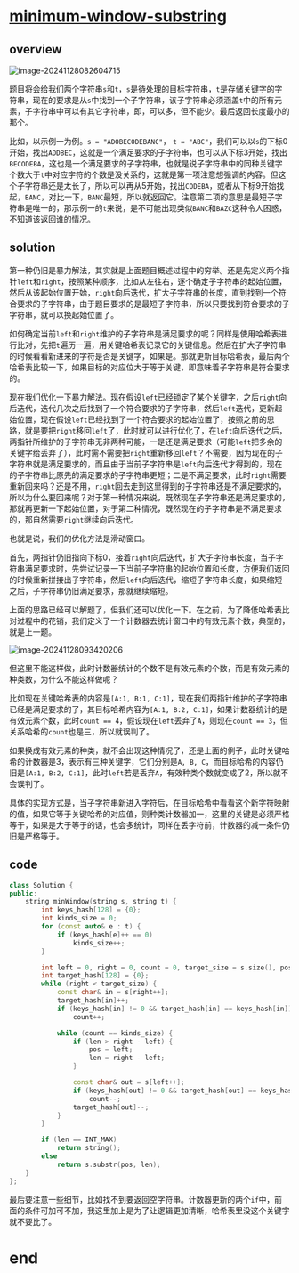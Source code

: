 # [minimum-window-substring](https://leetcode.cn/problems/minimum-window-substring)

## overview

![image-20241128082604715](https://md-wind.oss-cn-nanjing.aliyuncs.com/md/202411280826954.png)

题目将会给我们两个字符串`s`和`t`，`s`是待处理的目标字符串，`t`是存储关键字的字符串，现在的要求是从`s`中找到一个子字符串，该子字符串必须涵盖`t`中的所有元素，子字符串中可以有其它字符串，即，可以多，但不能少。最后返回长度最小的那个。

比如，以示例一为例。`s = "ADOBECODEBANC"`， `t = "ABC"`，我们可以以`s`的下标0开始，找出`ADDBEC`，这就是一个满足要求的子字符串，也可以从下标3开始，找出`BECODEBA`，这也是一个满足要求的子字符串，也就是说子字符串中的同种关键字个数大于`t`中对应字符的个数是没关系的，这就是第一项注意想强调的内容。但这个子字符串还是太长了，所以可以再从5开始，找出`CODEBA`，或者从下标9开始找起，`BANC`，对比一下，`BANC`最短，所以就返回它。注意第二项的意思是最短子字符串是唯一的，那示例一的`t`来说，是不可能出现类似`BANC`和`BAZC`这种令人困惑，不知道该返回谁的情况。

## solution

第一种仍旧是暴力解法，其实就是上面题目概述过程中的穷举。还是先定义两个指针`left`和`right`，按照某种顺序，比如从左往右，逐个确定子字符串的起始位置，然后从该起始位置开始，`right`向后迭代，扩大子字符串的长度，直到找到一个符合要求的子字符串，由于题目要求的是最短子字符串，所以只要找到符合要求的子字符串，就可以换起始位置了。

如何确定当前`left`和`right`维护的子字符串是满足要求的呢？同样是使用哈希表进行比对，先把`t`遍历一遍，用关键哈希表记录它的关键信息。然后在扩大子字符串的时候看看新进来的字符是否是关键字，如果是。那就更新目标哈希表，最后两个哈希表比较一下，如果目标的对应位大于等于关键，即意味着子字符串是符合要求的。

现在我们优化一下暴力解法。现在假设`left`已经锁定了某个关键字，之后`right`向后迭代，迭代几次之后找到了一个符合要求的子字符串，然后`left`迭代，更新起始位置，现在假设`left`已经找到了一个符合要求的起始位置了，按照之前的思路，就是要把`right`移回`left`了，此时就可以进行优化了，在`left`向后迭代之后，两指针所维护的子字符串无非两种可能，一是还是满足要求（可能`left`把多余的关键字给丢弃了），此时需不需要把`right`重新移回`left`？不需要，因为现在的子字符串就是满足要求的，而且由于当前子字符串是`left`向后迭代才得到的，现在的子字符串比原先的满足要求的子字符串更短；二是不满足要求，此时`right`需要重新回来吗？还是不用，`right`回去走到这里得到的子字符串还是不满足要求的，所以为什么要回来呢？对于第一种情况来说，既然现在子字符串还是满足要求的，那就再更新一下起始位置，对于第二种情况，既然现在的子字符串是不满足要求的，那自然需要`right`继续向后迭代。

也就是说，我们的优化方法是滑动窗口。

首先，两指针仍旧指向下标0，接着`right`向后迭代，扩大子字符串长度，当子字符串满足要求时，先尝试记录一下当前子字符串的起始位置和长度，方便我们返回的时候重新拼接出子字符串，然后`left`向后迭代，缩短子字符串长度，如果缩短之后，子字符串仍旧满足要求，那就继续缩短。

上面的思路已经可以解题了，但我们还可以优化一下。在之前，为了降低哈希表比对过程中的花销，我们定义了一个计数器去统计窗口中的有效元素个数，典型的，就是上一题。

![image-20241128093420206](https://md-wind.oss-cn-nanjing.aliyuncs.com/md/202411280934522.png)

但这里不能这样做，此时计数器统计的个数不是有效元素的个数，而是有效元素的种类数，为什么不能这样做呢？

比如现在关键哈希表的内容是`[A:1, B:1, C:1]`，现在我们两指针维护的子字符串已经是满足要求的了，其目标哈希内容为`[A:1, B:2, C:1]`，如果计数器统计的是有效元素个数，此时`count == 4`，假设现在`left`丢弃了`A`，则现在`count == 3`，但关系哈希的`count`也是三，所以就误判了。

如果换成有效元素的种类，就不会出现这种情况了，还是上面的例子，此时关键哈希的计数器是3，表示有三种关键字，它们分别是`A, B, C`，而目标哈希的内容仍旧是`[A:1, B:2, C:1]`，此时`left`若是丢弃`A`，有效种类个数就变成了2，所以就不会误判了。

具体的实现方式是，当子字符串新进入字符后，在目标哈希中看看这个新字符映射的值，如果它等于关键哈希的对应值，则种类计数器加一，这里的关键是必须严格等于，如果是大于等于的话，也会多统计，同样在丢字符前，计数器的减一条件仍旧是严格等于。

## code

```cpp
class Solution {
public:
    string minWindow(string s, string t) {
        int keys_hash[128] = {0};
        int kinds_size = 0;
        for (const auto& e : t) {
            if (keys_hash[e]++ == 0)
                kinds_size++;
        }

        int left = 0, right = 0, count = 0, target_size = s.size(), pos = INT_MAX, len = INT_MAX;
        int target_hash[128] = {0};
        while (right < target_size) {
            const char& in = s[right++];
            target_hash[in]++;
            if (keys_hash[in] != 0 && target_hash[in] == keys_hash[in])
                count++;

            while (count == kinds_size) {
                if (len > right - left) {
                    pos = left;
                    len = right - left;
                }

                const char& out = s[left++];
                if (keys_hash[out] != 0 && target_hash[out] == keys_hash[out])
                    count--;
                target_hash[out]--;
            }
        }

        if (len == INT_MAX)
            return string();
        else
            return s.substr(pos, len);
    }
};
```

最后要注意一些细节，比如找不到要返回空字符串。计数器更新的两个`if`中，前面的条件可加可不加，我这里加上是为了让逻辑更加清晰，哈希表里没这个关键字就不要比了。

# end
